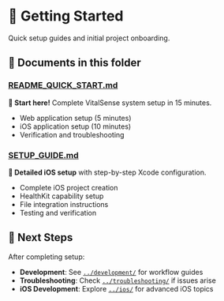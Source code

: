 # 🚀 Getting Started

Quick setup guides and initial project onboarding.

## 📖 Documents in this folder

### [README_QUICK_START.md](README_QUICK_START.md)

**🎯 Start here!** Complete VitalSense system setup in 15 minutes.

- Web application setup (5 minutes)
- iOS application setup (10 minutes)
- Verification and troubleshooting

### [SETUP_GUIDE.md](SETUP_GUIDE.md)

**📱 Detailed iOS setup** with step-by-step Xcode configuration.

- Complete iOS project creation
- HealthKit capability setup
- File integration instructions
- Testing and verification

## 🔄 Next Steps

After completing setup:

- **Development**: See [`../development/`](../development/) for workflow guides
- **Troubleshooting**: Check [`../troubleshooting/`](../troubleshooting/) if issues arise
- **iOS Development**: Explore [`../ios/`](../ios/) for advanced iOS topics
